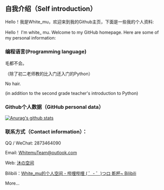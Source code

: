 ## 自我介绍（Self introduction）

Hello！我是White_mu，欢迎来到我的Github主页，下面是一些我的个人资料:

Hello！ I'm white_ mu. Welcome to my GitHub homepage. Here are some of my personal information:

### 编程语言(Programming language)

毛都不会。

（除了初二老师教的比入门还入门的Python）

No hair.

(in addition to the second grade teacher's introduction to Python)

### Github个人数据（GitHub personal data）

[![Anurag's github stats](https://github-readme-stats.vercel.app/api?username=WhitemuTeam&show_icons=true&theme=tokyonight)](https://github.com/anuraghazra/github-readme-stats)

### 联系方式（Contact information）：

QQ / WeChat: 2873464090

Email: WhitemuTeam@outlook.com

Web: [沐の空间](https://muspace.top/)

Bilibili：[White_mu的个人空间 - 哔哩哔哩 ( ゜- ゜)つロ 乾杯~ Bilibili](https://space.bilibili.com/97020216)

More...
